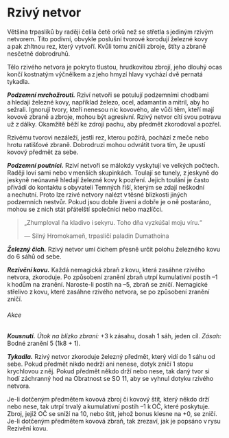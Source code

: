 # Rzivý netvor
  
Většina trpaslíků by raději čelila četě orků než se střetla s jediným rzivým netvorem. Tito podivní, obvykle poslušní tvorové korodují železné kovy a pak zhltnou rez, který vytvoří. Kvůli tomu zničili zbroje, štíty a zbraně nesčetně dobrodruhů.
  
Tělo rzivého netvora je pokryto tlustou, hrudkovitou zbrojí, jeho dlouhý ocas končí kostnatým výčnělkem a z jeho hmyzí hlavy vychází dvě pernatá tykadla.
  
***Podzemní mrchožrouti.*** Rziví netvoři se potulují podzemními chodbami a hledají železné kovy, například železo, ocel, adamantin a mitril, aby ho sežrali. Ignorují tvory, kteří nenesou nic kovového, ale vůči těm, kteří mají kovové zbraně a zbroje, mohou být agresivní. Rzivý netvor cítí svou potravu už z dálky. Okamžitě běží ke zdroji pachu, aby předmět zkorodoval a pozřel.
  
Rzivému tvorovi nezáleží, jestli rez, kterou požírá, pochází z meče nebo hrotu ratišťové zbraně. Dobrodruzi mohou odvrátit tvora tím, že upustí kovový předmět za sebe.
  
***Podzemní poutníci.*** Rziví netvoři se málokdy vyskytují ve velkých počtech. Raději loví sami nebo v menších skupinkách. Toulají se tunely, z jeskyně do jeskyně neúnavně hledají železné kovy k pozření. Jejich toulání je často přivádí do kontaktu s obyvateli Temných říší, kterým se zdají neškodní a nechutní. Proto lze rzivé netvory nalézt v těsné blízkosti jiných podzemních nestvůr. Pokud jsou dobře živeni a dobře je o ně postaráno, mohou se z nich stát přátelští společníci nebo mazlíčci.

> „Zhumploval ňa kladivo i sekyru. Toho dňa vyzkúšal moju víru.“
>  
>— Silný Hromokameň, trpasličí paladin Dumathoina

<Monster 
    title="Rzivý netvor"
    subtitle="Střední obluda, bez přesvědčení"
    armor-class="14 (přirozená zbroj)"
    hit-points="27 (5k8 + 5)"
    speed="8 sáhů"
    str="13 (+1)"
    dex="12 (+1)"
    con="13 (+1)"
    int="2 (-4)"
    wis="13 (+1)"
    cha="6 (-2)"
    saving-throws=""
    skills=""
    damage-vulnerabilities=""
    damage-resistances=""
    damage-immunities=""
    condition-immunities=""
    senses="vidění ve tmě 12 sáhů, pasivní Vnímání 11"
    languages="—"
    challenge="1/2 (100 ZK)"
    >
  
***Železný čich.*** Rzivý netvor umí čichem přesně určit polohu železného kovu do 6 sáhů od sebe.
  
***Rezivění kovu.*** Každá nemagická zbraň z kovu, která zasáhne rzivého netvora, zkoroduje. Po způsobení zranění zbraň utrpí kumulativní postih –1 k hodům na zranění. Naroste-li postih na –5, zbraň se zničí. Nemagické střelivo z kovu, které zasáhne rzivého netvora, se po způsobení zranění zničí.
  
###### Akce
  
***Kousnutí.*** *Útok na blízko zbraní:* +3 k zásahu, dosah 1 sáh, jeden cíl. *Zásah:* Bodné zranění 5 (1k8 + 1).
  
***Tykadla.*** Rzivý netvor zkoroduje železný předmět, který vidí do 1 sáhu od sebe. Pokud předmět nikdo nedrží ani nenese, dotyk zničí 1 stopu krychlovou z něj. Pokud předmět někdo drží nebo nese, tak daný tvor si hodí záchranný hod na Obratnost se SO 11, aby se vyhnul dotyku rzivého netvora.
  
Je-li dotčeným předmětem kovová zbroj či kovový štít, který někdo drží nebo nese, tak utrpí trvalý a kumulativní postih –1 k OČ, které poskytuje. Zbroj, jejíž OČ se sníží na 10, nebo štít, jehož bonus klesne na +0, se zničí. Je-li dotčeným předmětem kovová zbraň, tak zrezaví, jak je popsáno v rysu Rezivění kovu.

</Monster> 
